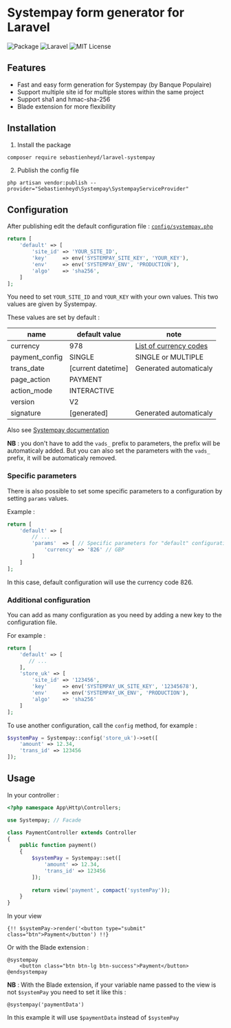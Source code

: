 # Systempay form generator for Laravel

![Package](https://img.shields.io/badge/Package-sebastienheyd%2Flaravel-systempay.svg)
![Laravel](https://img.shields.io/badge/For-Laravel%20%E2%89%A5%205.7-lightgrey.svg)
![MIT License](https://img.shields.io/github/license/restoore/laravel-systempay.svg)

## Features

* Fast and easy form generation for Systempay (by Banque Populaire)
* Support multiple site id for multiple stores within the same project
* Support sha1 and hmac-sha-256
* Blade extension for more flexibility

## Installation

1. Install the package

```
composer require sebastienheyd/laravel-systempay
```

2. Publish the config file

```
php artisan vendor:publish --provider="Sebastienheyd\Systempay\SystempayServiceProvider"
```

## Configuration

After publishing edit the default configuration file : [`config/systempay.php`](src/config/systempay.php)

```php
return [
    'default' => [
        'site_id' => 'YOUR_SITE_ID',
        'key'     => env('SYSTEMPAY_SITE_KEY', 'YOUR_KEY'),
        'env'     => env('SYSTEMPAY_ENV', 'PRODUCTION'),
        'algo'    => 'sha256',
    ]
];
```

You need to set `YOUR_SITE_ID` and `YOUR_KEY` with your own values. This two values are given by Systempay.

These values are set by default :

| name | default value | note |
|---|---|---|
| currency | 978 | [List of currency codes](https://www.iban.com/currency-codes) | 
| payment_config | SINGLE | SINGLE or MULTIPLE |
| trans_date | [current datetime] | Generated automaticaly |
| page_action | PAYMENT |  |
| action_mode | INTERACTIVE |  |
| version | V2 |  |
| signature | [generated] | Generated automaticaly |

Also see [Systempay documentation](https://paiement.systempay.fr/doc/fr-FR/form-payment/quick-start-guide/envoyer-un-formulaire-de-paiement-en-post.html)

**NB** : you don't have to add the `vads_` prefix to parameters, the prefix will be automaticaly added. 
But you can also set the parameters with the `vads_` prefix, it will be automaticaly removed.

### Specific parameters

There is also possible to set some specific parameters to a configuration by setting `params` values.

Example :

```php
return [
    'default' => [
        // ...
        'params'  => [ // Specific parameters for "default" configuration
            'currency' => '826' // GBP
        ]
    ]
];
```

In this case, default configuration will use the currency code 826.

### Additional configuration

You can add as many configuration as you need by adding a new key to the configuration file.

For example :

```php
return [
    'default' => [
       // ...
    ],
    'store_uk' => [
        'site_id' => '123456',
        'key'     => env('SYSTEMPAY_UK_SITE_KEY', '12345678'),
        'env'     => env('SYSTEMPAY_UK_ENV', 'PRODUCTION'),
        'algo'    => 'sha256'        
    ]
];
```

To use another configuration, call the `config` method, for example :

```php 
$systemPay = Systempay::config('store_uk')->set([
    'amount' => 12.34,
    'trans_id' => 123456
]);
```

## Usage

In your controller :

```php
<?php namespace App\Http\Controllers;

use Systempay; // Facade

class PaymentController extends Controller
{
    public function payment()
    {
        $systemPay = Systempay::set([
            'amount' => 12.34,
            'trans_id' => 123456
        ]);
        
        return view('payment', compact('systemPay'));
    }
}
```

In your view

```blade
{!! $systemPay->render('<button type="submit" class="btn">Payment</button') !!}
```

Or with the Blade extension :

```blade
@systempay
    <button class="btn btn-lg btn-success">Payment</button>
@endsystempay
```

**NB** : With the Blade extension, if your variable name passed to the view is not `$systemPay` you need to 
set it like this :

 ```blade
 @systempay('paymentData')
 ```
 
 In this example it will use `$paymentData` instead of `$systemPay`